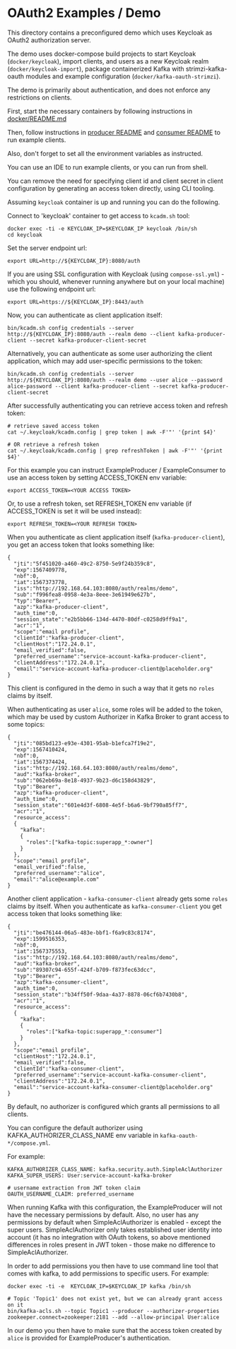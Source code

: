 OAuth2 Examples / Demo
======================

This directory contains a preconfigured demo which uses Keycloak as OAuth2 authorization server.

The demo uses docker-compose build projects to start Keycloak (`docker/keycloak`), import clients, and users as a new Keycloak realm (`docker/keycloak-import`), 
package containerized Kafka with strimzi-kafka-oauth modules and example configuration (`docker/kafka-oauth-strimzi`).


The demo is primarily about authentication, and does not enforce any restrictions on clients.

First, start the necessary containers by following instructions in [docker/README.md](../docker/README.md)

Then, follow instructions in [producer README](producer/README.md) and [consumer README](consumer/README.md) to run example clients.

Also, don't forget to set all the environment variables as instructed.


You can use an IDE to run example clients, or you can run from shell.


You can remove the need for specifying client id and client secret in client configuration by generating an access token 
directly, using CLI tooling.


Assuming `keycloak` container is up and running you can do the following.

Connect to 'keycloak' container to get access to `kcadm.sh` tool:

    docker exec -ti -e KEYCLOAK_IP=$KEYCLOAK_IP keycloak /bin/sh
    cd keycloak

Set the server endpoint url:

    export URL=http://${KEYCLOAK_IP}:8080/auth
    
If you are using SSL configuration with Keycloak (using `compose-ssl.yml`) - which you should, whenever running anywhere but on your local machine) use the following endpoint url:
    
    export URL=https://${KEYCLOAK_IP}:8443/auth


Now, you can authenticate as client application itself:

    bin/kcadm.sh config credentials --server http://${KEYCLOAK_IP}:8080/auth --realm demo --client kafka-producer-client --secret kafka-producer-client-secret

Alternatively, you can authenticate as some user authorizing the client application, which may add user-specific permissions to the token:

    bin/kcadm.sh config credentials --server http://${KEYCLOAK_IP}:8080/auth --realm demo --user alice --password alice-password --client kafka-producer-client --secret kafka-producer-client-secret
    
After successfully authenticating you can retrieve access token and refresh token:

    # retrieve saved access token
    cat ~/.keycloak/kcadm.config | grep token | awk -F'"' '{print $4}'
    
    # OR retrieve a refresh token
    cat ~/.keycloak/kcadm.config | grep refreshToken | awk -F'"' '{print $4}'


For this example you can instruct ExampleProducer / ExampleConsumer to use an access token by setting ACCESS_TOKEN env variable:

    export ACCESS_TOKEN=<YOUR ACCESS TOKEN>
    
Or, to use a refresh token, set REFRESH_TOKEN env variable (if ACCESS_TOKEN is set it will be used instead):

    export REFRESH_TOKEN=<YOUR REFRESH TOKEN>
 

When you authenticate as client application itself (`kafka-producer-client`), you get an access token that looks something like:

```
{
  "jti":"5f451020-a460-49c2-8750-5e9f24b359c8",
  "exp":1567409778,
  "nbf":0,
  "iat":1567373778,
  "iss":"http://192.168.64.103:8080/auth/realms/demo",
  "sub":"f996fea8-0958-4e3a-8eee-3e61949e627b",
  "typ":"Bearer",
  "azp":"kafka-producer-client",
  "auth_time":0,
  "session_state":"e2b5bb66-134d-4470-80df-c0258d9ff9a1",
  "acr":"1",
  "scope":"email profile",
  "clientId":"kafka-producer-client",
  "clientHost":"172.24.0.1",
  "email_verified":false,
  "preferred_username":"service-account-kafka-producer-client",
  "clientAddress":"172.24.0.1",
  "email":"service-account-kafka-producer-client@placeholder.org"
}
```

This client is configured in the demo in such a way that it gets no `roles` claims by itself.

When authenticating as user `alice`, some roles will be added to the token, which may be used by custom Authorizer in Kafka Broker
to grant access to some topics:

```
{
  "jti":"085bd123-e93e-4301-95ab-b1efca7f19e2",
  "exp":1567410424,
  "nbf":0,
  "iat":1567374424,
  "iss":"http://192.168.64.103:8080/auth/realms/demo",
  "aud":"kafka-broker",
  "sub":"062eb69a-8e18-4937-9b23-d6c158d43829",
  "typ":"Bearer",
  "azp":"kafka-producer-client",
  "auth_time":0,
  "session_state":"601e4d3f-6808-4e5f-b6a6-9bf790a85ff7",
  "acr":"1",
  "resource_access":
  {
    "kafka":
    {
      "roles":["kafka-topic:superapp_*:owner"]
    }
  },
  "scope":"email profile",
  "email_verified":false,
  "preferred_username":"alice",
  "email":"alice@example.com"
}
```

Another client application - `kafka-consumer-client` already gets some `roles` claims by itself.
When you authenticate as `kafka-consumer-client` you get access token that looks something like:

```
{
  "jti":"be476144-06a5-483e-bbf1-f6a9c83c8174",
  "exp":1599516353,
  "nbf":0,
  "iat":1567375553,
  "iss":"http://192.168.64.103:8080/auth/realms/demo",
  "aud":"kafka-broker",
  "sub":"89307c94-655f-424f-b709-f873fec63dcc",
  "typ":"Bearer",
  "azp":"kafka-consumer-client",
  "auth_time":0,
  "session_state":"b34ff50f-9daa-4a37-8878-06cf6b7430b8",
  "acr":"1",
  "resource_access":
  {
    "kafka":
    {
      "roles":["kafka-topic:superapp_*:consumer"]
    }
  },
  "scope":"email profile",
  "clientHost":"172.24.0.1",
  "email_verified":false,
  "clientId":"kafka-consumer-client",
  "preferred_username":"service-account-kafka-consumer-client",
  "clientAddress":"172.24.0.1",
  "email":"service-account-kafka-consumer-client@placeholder.org"
}

```


By default, no authorizer is configured which grants all permissions to all clients.


You can configure the default authorizer using KAFKA_AUTHORIZER_CLASS_NAME env variable in `kafka-oauth-*/compose.yml`. 

For example:

    KAFKA_AUTHORIZER_CLASS_NAME: kafka.security.auth.SimpleAclAuthorizer
    KAFKA_SUPER_USERS: User:service-account-kafka-broker

    # username extraction from JWT token claim
    OAUTH_USERNAME_CLAIM: preferred_username

When running Kafka with this configuration, the ExampleProducer will not have the necessary permissions by default. Also, no user has any
permissions by default when SimpleAclAuthorizer is enabled - except the super users. SimpleAclAuthorizer only takes established user
identity into account (it has no integration with OAuth tokens, so above mentioned differences in roles present in JWT token - those 
make no difference to SimpleAclAuthorizer.

In order to add permissions you then have to use command line tool that comes with kafka, to add permissions to specific users.
For example:

    docker exec -ti -e  KEYCLOAK_IP=$KEYCLOAK_IP kafka /bin/sh
    
    # Topic 'Topic1' does not exist yet, but we can already grant access on it
    bin/kafka-acls.sh --topic Topic1 --producer --authorizer-properties zookeeper.connect=zookeeper:2181 --add --allow-principal User:alice

In our demo you then have to make sure that the access token created by `alice` is provided for ExampleProducer's authentication.
